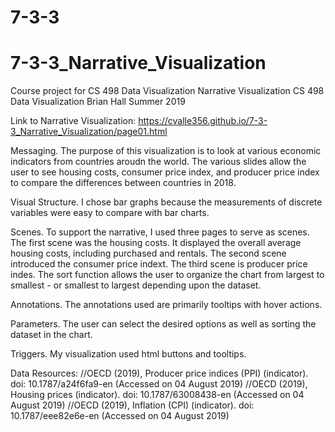 # 7-3-3
# 7-3-3_Narrative_Visualization
Course project for CS 498 Data Visualization
Narrative Visualization
CS 498 Data Visualization
Brian Hall Summer 2019

Link to Narrative Visualization: https://cvalle356.github.io/7-3-3_Narrative_Visualization/page01.html


Messaging. The purpose of this visualization is to look at various economic indicators from countries aroudn the world.  The various slides allow the user to see housing costs, consumer price index, and producer price index to compare the differences between countries in 2018.

Visual Structure. I chose bar graphs because the measurements of discrete variables were easy to compare with bar charts.

Scenes. To support the narrative, I used three pages to serve as scenes. The first scene was the housing costs. It displayed the overall average housing costs, including purchased and rentals. The second scene introduced the consumer price indext. The third scene is producer price indes. The sort function allows the user to organize the chart from largest to smallest - or smallest to largest depending upon the dataset. 

Annotations. The annotations used are primarily tooltips with hover actions.

Parameters. The user can select the desired options as well as sorting the dataset in the chart. 

Triggers. My visualization used html buttons and tooltips. 


Data Resources:
 //OECD (2019), Producer price indices (PPI) (indicator). doi: 10.1787/a24f6fa9-en (Accessed on 04 August 2019)
 //OECD (2019), Housing prices (indicator). doi: 10.1787/63008438-en (Accessed on 04 August 2019)
 //OECD (2019), Inflation (CPI) (indicator). doi: 10.1787/eee82e6e-en (Accessed on 04 August 2019)
